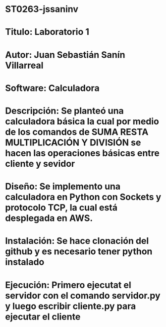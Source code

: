 # ST0263-jssaninv

# Titulo: Laboratorio 1

# Autor: Juan Sebastián Sanín Villarreal

# Software: Calculadora

# Descripción: Se planteó una calculadora básica la cual por medio de los comandos de SUMA RESTA MULTIPLICACIÓN Y DIVISIÓN se hacen las operaciones básicas entre cliente y sevidor

# Diseño: Se implemento una calculadora en Python con Sockets y protocolo TCP, la cual está desplegada en AWS.

# Instalación: Se hace clonación del github y es necesario tener python instalado 

# Ejecución: Primero ejecutat el servidor con el comando servidor.py y luego escribir cliente.py para ejecutar el cliente




